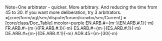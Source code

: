 Note=One arbitrator - quicker.  More arbitrary.  And reducing the time from 45 to 30. If you want more deliberation, try 3 arbitrators.  
=[core/form/agt/sec/dispute/forum/iccwbo/sec/Current] 
=[core/class/Doc_Table]
mcolor=purple
EN.ARB.#={m-}{EN.ARB.#.1}{-m}
FR.ARB.#={m-}{FR.ARB.#.1}{-m}
ES.ARB.#={m-}{ES.ARB.#.1}{-m}
DE.ARB.#={m-}{DE.ARB.#.1}{-m}
ADR.45={m-}30{-m}